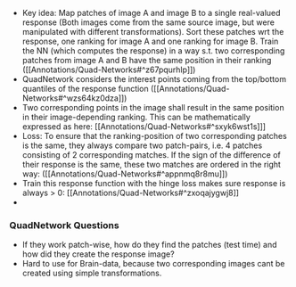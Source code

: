 - Key idea: Map patches of image A and image B  to a single real-valued response (Both images come from the same source image, but were manipulated with different transformations). Sort these patches wrt the response, one ranking for image A and one ranking for image B. Train the NN (which computes the response) in a way s.t. two corresponding patches from image A and B have the same position in their ranking ([[Annotations/Quad-Networks#^z67pqurhlp]])
- QuadNetwork considers the interest points coming from the top/bottom quantiles of the response function ([[Annotations/Quad-Networks#^wzs64kz0dza]])
- Two corresponding points in the image shall result in the same position in their image-depending ranking. This can be mathematically expressed as here: [[Annotations/Quad-Networks#^sxyk6wst1s]]]
- Loss: To ensure that the ranking-position of two corresponding patches is the same, they always compare two patch-pairs, i.e. 4 patches consisting of 2 corresponding matches. If the sign of the difference of their response is the same, these two matches are ordered in the right way: ([[Annotations/Quad-Networks#^appnmq8r8mu]])
- Train this response function with the hinge loss makes sure response is always > 0: [[Annotations/Quad-Networks#^zxoqajygwj8]]
- 


### QuadNetwork Questions
- If they work patch-wise, how do they find the patches (test time) and how did they create the response image?
- Hard to use for Brain-data, because two corresponding images cant be created using simple transformations.
